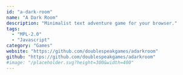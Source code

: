 ```yaml
---
id: "a-dark-room"
name: "A Dark Room"
description: "Minimalist text adventure game for your browser."
tags:
  - "MPL-2.0"
  - "Javascript"
category: "Games"
website: "https://github.com/doublespeakgames/adarkroom"
github: "https://github.com/doublespeakgames/adarkroom"
#image: "/placeholder.svg?height=300&width=400"
---
```


